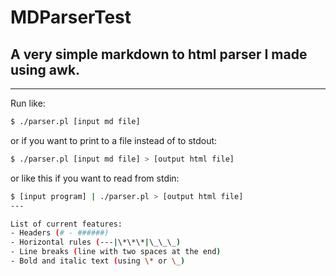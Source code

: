 # MDParserTest
## A very simple markdown to html parser I made using awk.

---
Run like:  
```sh
$ ./parser.pl [input md file]
```
or if you want to print to a file instead of to stdout:
```sh
$ ./parser.pl [input md file] > [output html file]
```
or like this if you want to read from stdin:
```sh
$ [input program] | ./parser.pl > [output html file]
---

List of current features:  
- Headers (# - ######)
- Horizontal rules (---|\*\*\*|\_\_\_)
- Line breaks (line with two spaces at the end)
- Bold and italic text (using \* or \_)

